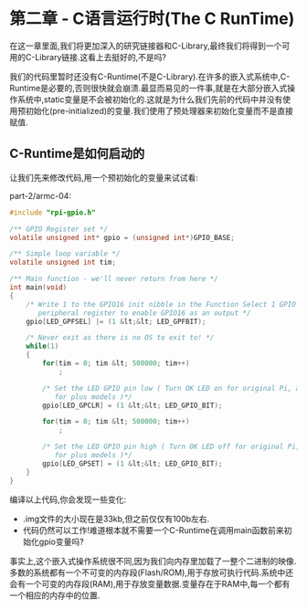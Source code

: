 # 第二章 - C语言运行时(The C RunTime)

在这一章里面,我们将更加深入的研究链接器和C-Library,最终我们将得到一个可用的C-Library链接.这看上去挺好的,不是吗?

我们的代码里暂时还没有C-Runtime(不是C-Library).在许多的嵌入式系统中,C-Runtime是必要的,否则很快就会崩溃.最显而易见的一件事,就是在大部分嵌入式操作系统中,static变量是不会被初始化的.这就是为什么我们先前的代码中并没有使用预初始化(pre-initialized)的变量.我们使用了预处理器来初始化变量而不是直接赋值.

## C-Runtime是如何启动的

让我们先来修改代码,用一个预初始化的变量来试试看:

part-2/armc-04:

```c
#include "rpi-gpio.h"

/** GPIO Register set */
volatile unsigned int* gpio = (unsigned int*)GPIO_BASE;

/** Simple loop variable */
volatile unsigned int tim;

/** Main function - we'll never return from here */
int main(void)
{
    /* Write 1 to the GPIO16 init nibble in the Function Select 1 GPIO
       peripheral register to enable GPIO16 as an output */
    gpio[LED_GPFSEL] |= (1 &lt;&lt; LED_GPFBIT);

    /* Never exit as there is no OS to exit to! */
    while(1)
    {
        for(tim = 0; tim &lt; 500000; tim++)
            ;

        /* Set the LED GPIO pin low ( Turn OK LED on for original Pi, and off
           for plus models )*/
        gpio[LED_GPCLR] = (1 &lt;&lt; LED_GPIO_BIT);

        for(tim = 0; tim &lt; 500000; tim++)
            ;

        /* Set the LED GPIO pin high ( Turn OK LED off for original Pi, and on
           for plus models )*/
        gpio[LED_GPSET] = (1 &lt;&lt; LED_GPIO_BIT);
    }
}
```

编译以上代码,你会发现一些变化:

* .img文件的大小现在是33kb,但之前仅仅有100b左右.
* 代码仍然可以工作!难道根本就不需要一个C-Runtime在调用main函数前来初始化gpio变量吗?

事实上,这个嵌入式操作系统很不同,因为我们向内存里加载了一整个二进制的映像.多数的系统都有一个不可变的内存段(Flash/ROM),用于存放可执行代码.系统中还会有一个可变的内存段(RAM),用于存放变量数据.变量存在于RAM中,每一个都有一个相应的内存中的位置.

